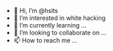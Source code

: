 - 👋 Hi, I’m @hsits
- 👀 I’m interested in white  hacking
- 🌱 I’m currently learning ...
- 💞️ I’m looking to collaborate on ...
- 📫 How to reach me ...

<!---
hsits/hsits is a ✨ special ✨ repository because its `README.md` (this file) appears on your GitHub profile.
You can click the Preview link to take a look at your changes.
--->
